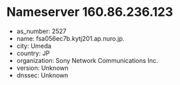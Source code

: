 # Nameserver 160.86.236.123

* as_number: 2527
* name: fsa056ec7b.kytj201.ap.nuro.jp.
* city: Umeda
* country: JP
* organization: Sony Network Communications Inc.
* version: Unknown
* dnssec: Unknown
